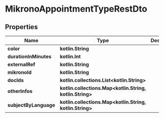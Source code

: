 
# MikronoAppointmentTypeRestDto

## Properties
Name | Type | Description | Notes
------------ | ------------- | ------------- | -------------
**color** | **kotlin.String** |  |  [optional]
**durationInMinutes** | **kotlin.Int** |  |  [optional]
**externalRef** | **kotlin.String** |  |  [optional]
**mikronoId** | **kotlin.String** |  |  [optional]
**docIds** | **kotlin.collections.List&lt;kotlin.String&gt;** |  |  [optional]
**otherInfos** | **kotlin.collections.Map&lt;kotlin.String, kotlin.String&gt;** |  |  [optional]
**subjectByLanguage** | **kotlin.collections.Map&lt;kotlin.String, kotlin.String&gt;** |  |  [optional]



